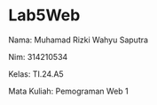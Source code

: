 # Lab5Web

Nama: Muhamad Rizki Wahyu Saputra

Nim: 314210534

Kelas: TI.24.A5

Mata Kuliah: Pemograman Web 1

## 
